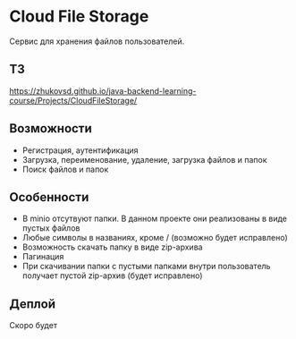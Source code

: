 # Cloud File Storage

Сервис для хранения файлов пользователей. 

## ТЗ
https://zhukovsd.github.io/java-backend-learning-course/Projects/CloudFileStorage/

## Возможности

* Регистрация, аутентификация
* Загрузка, переименование, удаление, загрузка файлов и папок
* Поиск файлов и папок

## Особенности

* В minio отсутвуют папки. В данном проекте они реализованы в виде пустых файлов
* Любые символы в названиях, кроме / (возможно будет исправлено)
* Возможность скачать папку в виде zip-архива
* Пагинация
* При скачивании папки с пустыми папками внутри пользователь получает пустой zip-архив (будет исправлено)

## Деплой

Скоро будет